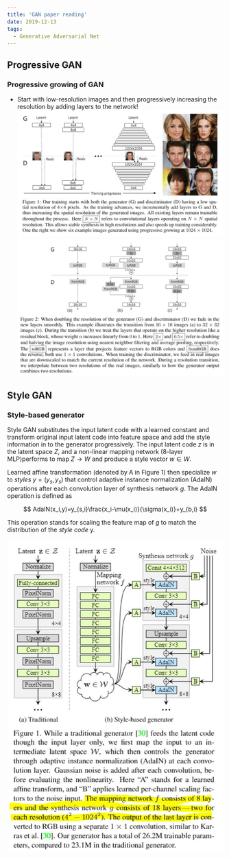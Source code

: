 ```yaml
---
title: 'GAN paper reading'
date: 2019-12-13
tags:
  - Generative Adversarial Net
---
```


## Progressive GAN 
### Progressive growing of GAN
- Start with low-resolution images and then progressively increasing the resolution by adding layers to the network!
![PGGAN](../images/post_images/gan/a.jpg)
![PGGANB](../images/post_images/gan/pgana.jpg)

## Style GAN
### Style-based generator
Style GAN substitutes the input latent code with a learned constant and transform original input latent code into feature space and add the style information in to the generator progressively. The input latent code $z$ is in the latent space $Z$, and a non-linear mapping network (8-layer MLP)performs to map $Z \to W$ and produce a style vector $w \in W$. 

Learned affine transformation (denoted by A in Figure 1) then specialize $w$ to *styles* $y=(y_s,y_s)$ that control adaptive instance normalization (AdaIN) operations after each convolution layer of synthesis network $g$. The AdaIN operation is defined as

$$
AdaIN(x_i,y)=y_{s,i}\frac{x_i-\mu(x_i)}{\sigma(x_i)}+y_{b,i}
$$

This operation stands for scaling the feature map of $g$ to match the distribution of the *style code* y.

![style](../images/post_images/gan/style.jpg)